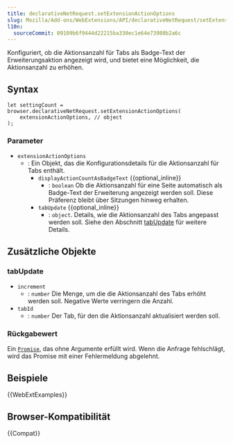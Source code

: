 ```yaml
---
title: declarativeNetRequest.setExtensionActionOptions
slug: Mozilla/Add-ons/WebExtensions/API/declarativeNetRequest/setExtensionActionOptions
l10n:
  sourceCommit: 09109b6f9444d22215ba330ec1e64e73980b2a6c
---
```


Konfiguriert, ob die Aktionsanzahl für Tabs als Badge-Text der Erweiterungsaktion angezeigt wird, und bietet eine Möglichkeit, die Aktionsanzahl zu erhöhen.

## Syntax

```js-nolint
let settingCount = browser.declarativeNetRequest.setExtensionActionOptions(
    extensionActionOptions, // object
);
```

### Parameter

- `extensionActionOptions`
  - : Ein Objekt, das die Konfigurationsdetails für die Aktionsanzahl für Tabs enthält.
    - `displayActionCountAsBadgeText` {{optional_inline}}
      - : `boolean` Ob die Aktionsanzahl für eine Seite automatisch als Badge-Text der Erweiterung angezeigt werden soll. Diese Präferenz bleibt über Sitzungen hinweg erhalten.
    - `tabUpdate` {{optional_inline}}
      - : `object`. Details, wie die Aktionsanzahl des Tabs angepasst werden soll. Siehe den Abschnitt [tabUpdate](#tabupdate_2) für weitere Details.

## Zusätzliche Objekte

### tabUpdate

- `increment`
  - : `number` Die Menge, um die die Aktionsanzahl des Tabs erhöht werden soll. Negative Werte verringern die Anzahl.
- `tabId`
  - : `number` Der Tab, für den die Aktionsanzahl aktualisiert werden soll.

### Rückgabewert

Ein [`Promise`](/de/docs/Web/JavaScript/Reference/Global_Objects/Promise), das ohne Argumente erfüllt wird. Wenn die Anfrage fehlschlägt, wird das Promise mit einer Fehlermeldung abgelehnt.

## Beispiele

{{WebExtExamples}}

## Browser-Kompatibilität

{{Compat}}
